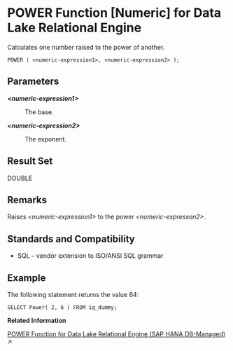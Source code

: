 <!-- loioa56f22b284f210159c928a9db0c5907e -->

# POWER Function \[Numeric\] for Data Lake Relational Engine

Calculates one number raised to the power of another.



```
POWER ( <numeric-expression1>, <numeric-expression2> );
```



<a name="loioa56f22b284f210159c928a9db0c5907e__POWER_parm1"/>

## Parameters


<dl>
<dt><b>

*<numeric-expression1\>*

</b></dt>
<dd>

The base.



</dd><dt><b>

*<numeric-expression2\>*

</b></dt>
<dd>

The exponent.



</dd>
</dl>



<a name="loioa56f22b284f210159c928a9db0c5907e__POWER_returns1"/>

## Result Set

DOUBLE



<a name="loioa56f22b284f210159c928a9db0c5907e__POWER_remarks1"/>

## Remarks

Raises *<numeric-expression1\>* to the power *<numeric-expresson2\>*.



<a name="loioa56f22b284f210159c928a9db0c5907e__POWER_standards1"/>

## Standards and Compatibility

-   SQL – vendor extension to ISO/ANSI SQL grammar



<a name="loioa56f22b284f210159c928a9db0c5907e__POWER_example1"/>

## Example

The following statement returns the value 64:

```
SELECT Power( 2, 6 ) FROM iq_dummy;
```

**Related Information**  


[POWER Function for Data Lake Relational Engine (SAP HANA DB-Managed)](https://help.sap.com/viewer/a898e08b84f21015969fa437e89860c8/2024_1_QRC/en-US/2e3ccb0baaf948029be3400b9c368722.html "Calculates one number raised to the power of another.") :arrow_upper_right:

